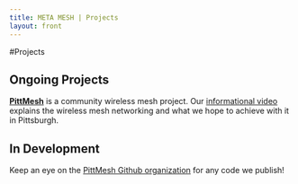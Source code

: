 ```yaml
---
title: META MESH | Projects
layout: front
---
```

#Projects

## Ongoing Projects

**[PittMesh](http://pittmesh.net)** is a community wireless mesh project. Our
[informational video](https://www.youtube.com/watch?v=OvAT7DTspaM) explains the
wireless mesh networking and what we hope to achieve with it in Pittsburgh.

## In Development

Keep an eye on the [PittMesh Github organization](https://github.com/pittmesh)
for any code we publish!
